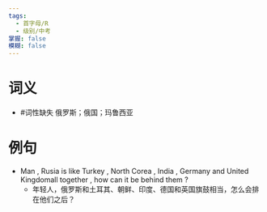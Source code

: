 ```yaml
---
tags:
  - 首字母/R
  - 级别/中考
掌握: false
模糊: false
---
```

# 词义
- #词性缺失 俄罗斯；俄国；玛鲁西亚
# 例句
- Man , Rusia is like Turkey , North Corea , India , Germany and United Kingdomall together , how can it be behind them ?
	- 年轻人，俄罗斯和土耳其、朝鲜、印度、德国和英国旗鼓相当，怎么会排在他们之后？
